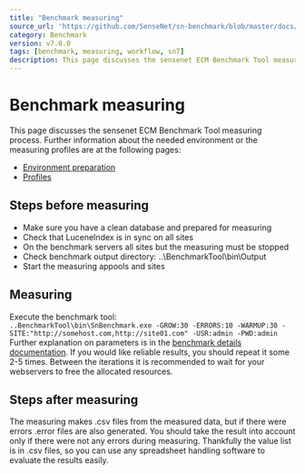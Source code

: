 ```yaml
---
title: "Benchmark measuring"
source_url: 'https://github.com/SenseNet/sn-benchmark/blob/master/docs/measuring.md'
category: Benchmark
version: v7.0.0
tags: [benchmark, measuring, workflow, sn7]
description: This page discusses the sensenet ECM Benchmark Tool measuring process.
---
```

# Benchmark measuring
This page discusses the sensenet ECM Benchmark Tool measuring process. Further information about the needed environment or the measuring profiles are at the following pages:
 - [Environment preparation](/docs/environment)
 - [Profiles](/docs/profile-definition-language)
## Steps before measuring
  - Make sure you have a clean database and prepared for measuring
  - Check that LuceneIndex is in sync on all sites
  - On the benchmark servers all sites but the measuring must be stopped
  - Check benchmark output directory: ..\BenchmarkTool\bin\Output
  - Start the measuring appools and sites
## Measuring
  Execute the benchmark tool:  
	```
	..BenchmarkTool\bin\SnBenchmark.exe -GROW:30 -ERRORS:10 -WARMUP:30 -SITE:"http://somehost.com,http://site01.com" -USR:admin -PWD:admin
	```  
Further explanation on parameters is in the [benchmark details documentation](/docs/benchmark-details).
If you would like reliable results, you should repeat it some 2-5 times. Between the iterations it is recommended to wait for your webservers to free the allocated resources.
## Steps after measuring
The measuring makes .csv files from the measured data, but if there were errors .error files are also generated.
You should take the result into account only if there were not any errors during measuring. Thankfully the value list is in .csv files, so you can use any spreadsheet handling software to evaluate the results easily.
